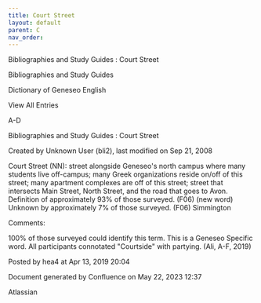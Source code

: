 ```yaml
---
title: Court Street
layout: default
parent: C
nav_order:
---
```


Bibliographies and Study Guides : Court Street

Bibliographies and Study Guides

Dictionary of Geneseo English

View All Entries

A-D

Bibliographies and Study Guides : Court Street

Created by  Unknown User (bli2), last modified on Sep 21, 2008

Court Street (NN): street alongside Geneseo's north campus where many students live off-campus; many Greek organizations reside on/off of this street; many apartment complexes are off of this street; street that intersects Main Street, North Street, and the road that goes to Avon. Definition of approximately 93% of those surveyed. (F06) (new word) Unknown by approximately 7% of those surveyed. (F06) Simmington

Comments:

100% of those surveyed could identify this term. This is a Geneseo Specific word. All participants connotated &quot;Courtside&quot; with partying. (Ali, A-F, 2019) 

Posted by hea4 at Apr 13, 2019 20:04

Document generated by Confluence on May 22, 2023 12:37

Atlassian
